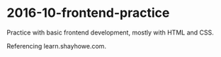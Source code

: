 # 2016-10-frontend-practice
Practice with basic frontend development, mostly with HTML and CSS.

Referencing learn.shayhowe.com.
